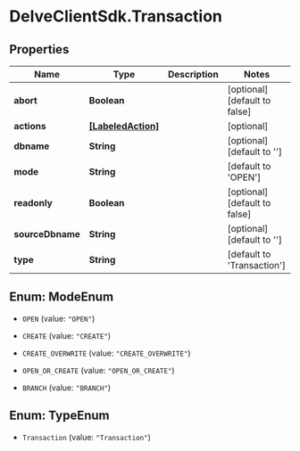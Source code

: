 # DelveClientSdk.Transaction

## Properties

Name | Type | Description | Notes
------------ | ------------- | ------------- | -------------
**abort** | **Boolean** |  | [optional] [default to false]
**actions** | [**[LabeledAction]**](LabeledAction.md) |  | [optional] 
**dbname** | **String** |  | [optional] [default to &#39;&#39;]
**mode** | **String** |  | [default to &#39;OPEN&#39;]
**readonly** | **Boolean** |  | [optional] [default to false]
**sourceDbname** | **String** |  | [optional] [default to &#39;&#39;]
**type** | **String** |  | [default to &#39;Transaction&#39;]



## Enum: ModeEnum


* `OPEN` (value: `"OPEN"`)

* `CREATE` (value: `"CREATE"`)

* `CREATE_OVERWRITE` (value: `"CREATE_OVERWRITE"`)

* `OPEN_OR_CREATE` (value: `"OPEN_OR_CREATE"`)

* `BRANCH` (value: `"BRANCH"`)





## Enum: TypeEnum


* `Transaction` (value: `"Transaction"`)




